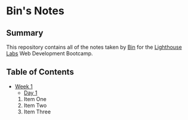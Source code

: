 # Bin's Notes

## Summary 
This repository contains all of the notes taken by [Bin](https://github.com/ssspiderzzz) for the [Lighthouse Labs](https://www.lighthouselabs.ca/) Web Development Bootcamp.


## Table of Contents
* [Week 1](/Week_1)
  * [Day 1](/Week_1/Day_1)
  1. Item One 
  2. Item Two
  3. Item Three
